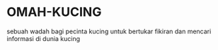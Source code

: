 # OMAH-KUCING
sebuah wadah bagi pecinta kucing untuk bertukar fikiran dan mencari informasi di dunia kucing
